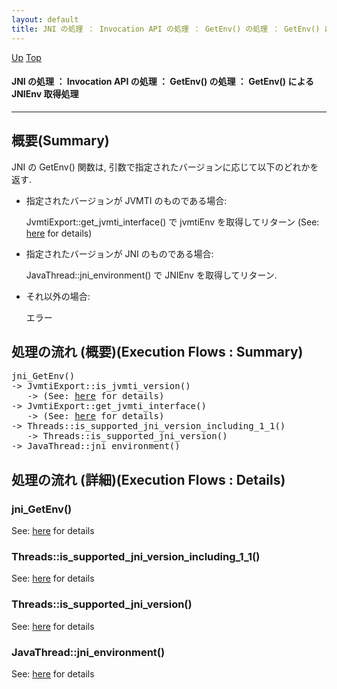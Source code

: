 ```yaml
---
layout: default
title: JNI の処理 ： Invocation API の処理 ： GetEnv() の処理 ： GetEnv() による JNIEnv 取得処理  
---
```

[Up](no5248dl2.html) [Top](../index.html)

#### JNI の処理 ： Invocation API の処理 ： GetEnv() の処理 ： GetEnv() による JNIEnv 取得処理  

--- 
## 概要(Summary)
JNI の GetEnv() 関数は, 引数で指定されたバージョンに応じて以下のどれかを返す.

  * 指定されたバージョンが JVMTI のものである場合:

    JvmtiExport::get_jvmti_interface() で jvmtiEnv を取得してリターン (See: [here](no30592Ee.html) for details)

  * 指定されたバージョンが JNI のものである場合:

    JavaThread::jni_environment() で JNIEnv を取得してリターン.

  * それ以外の場合:

    エラー


## 処理の流れ (概要)(Execution Flows : Summary)
<div class="flow-abst"><pre>
jni_GetEnv()
-&gt; JvmtiExport::is_jvmti_version()
   -&gt; (See: <a href="no30592Ee.html">here</a> for details)
-&gt; JvmtiExport::get_jvmti_interface()
   -&gt; (See: <a href="no30592Ee.html">here</a> for details)
-&gt; Threads::is_supported_jni_version_including_1_1()
   -&gt; Threads::is_supported_jni_version()
-&gt; JavaThread::jni_environment()
</pre></div>


## 処理の流れ (詳細)(Execution Flows : Details)
### jni_GetEnv()
See: [here](no17119fYI.html) for details
### Threads::is_supported_jni_version_including_1_1()
See: [here](no17119TBh.html) for details
### Threads::is_supported_jni_version()
See: [here](no17119Gwm.html) for details
### JavaThread::jni_environment()
See: [here](no3059DPk.html) for details






